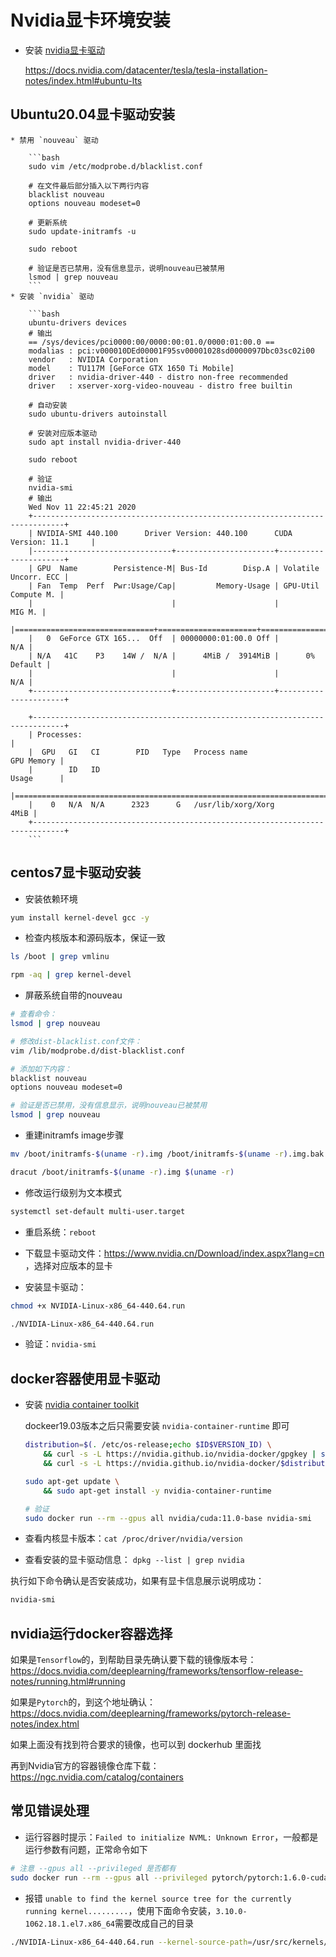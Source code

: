# Nvidia显卡环境安装

* 安装 [nvidia显卡驱动](https://docs.aws.amazon.com/AWSEC2/latest/UserGuide/install-nvidia-driver.html)

    https://docs.nvidia.com/datacenter/tesla/tesla-installation-notes/index.html#ubuntu-lts

## Ubuntu20.04显卡驱动安装

    * 禁用 `nouveau` 驱动

        ```bash
        sudo vim /etc/modprobe.d/blacklist.conf

        # 在文件最后部分插入以下两行内容
        blacklist nouveau
        options nouveau modeset=0

        # 更新系统
        sudo update-initramfs -u

        sudo reboot

        # 验证是否已禁用，没有信息显示，说明nouveau已被禁用
        lsmod | grep nouveau
        ```
    * 安装 `nvidia` 驱动

        ```bash
        ubuntu-drivers devices
        # 输出
        == /sys/devices/pci0000:00/0000:00:01.0/0000:01:00.0 ==
        modalias : pci:v000010DEd00001F95sv00001028sd0000097Dbc03sc02i00
        vendor   : NVIDIA Corporation
        model    : TU117M [GeForce GTX 1650 Ti Mobile]
        driver   : nvidia-driver-440 - distro non-free recommended
        driver   : xserver-xorg-video-nouveau - distro free builtin

        # 自动安装
        sudo ubuntu-drivers autoinstall

        # 安装对应版本驱动
        sudo apt install nvidia-driver-440

        sudo reboot

        # 验证
        nvidia-smi
        # 输出
        Wed Nov 11 22:45:21 2020
        +-----------------------------------------------------------------------------+
        | NVIDIA-SMI 440.100      Driver Version: 440.100      CUDA Version: 11.1     |
        |-------------------------------+----------------------+----------------------+
        | GPU  Name        Persistence-M| Bus-Id        Disp.A | Volatile Uncorr. ECC |
        | Fan  Temp  Perf  Pwr:Usage/Cap|         Memory-Usage | GPU-Util  Compute M. |
        |                               |                      |               MIG M. |
        |===============================+======================+======================|
        |   0  GeForce GTX 165...  Off  | 00000000:01:00.0 Off |                  N/A |
        | N/A   41C    P3    14W /  N/A |      4MiB /  3914MiB |      0%      Default |
        |                               |                      |                  N/A |
        +-------------------------------+----------------------+----------------------+

        +-----------------------------------------------------------------------------+
        | Processes:                                                                  |
        |  GPU   GI   CI        PID   Type   Process name                  GPU Memory |
        |        ID   ID                                                   Usage      |
        |=============================================================================|
        |    0   N/A  N/A      2323      G   /usr/lib/xorg/Xorg                  4MiB |
        +-----------------------------------------------------------------------------+
        ```

## centos7显卡驱动安装

* 安装依赖环境

```bash
yum install kernel-devel gcc -y
```

* 检查内核版本和源码版本，保证一致

```bash
ls /boot | grep vmlinu

rpm -aq | grep kernel-devel
```

* 屏蔽系统自带的nouveau

```bash
# 查看命令：
lsmod | grep nouveau

# 修改dist-blacklist.conf文件：
vim /lib/modprobe.d/dist-blacklist.conf

# 添加如下内容：
blacklist nouveau
options nouveau modeset=0

# 验证是否已禁用，没有信息显示，说明nouveau已被禁用
lsmod | grep nouveau
```

* 重建initramfs image步骤

```bash
mv /boot/initramfs-$(uname -r).img /boot/initramfs-$(uname -r).img.bak

dracut /boot/initramfs-$(uname -r).img $(uname -r)
```

* 修改运行级别为文本模式

```bash
systemctl set-default multi-user.target
```

* 重启系统：`reboot`

* 下载显卡驱动文件：https://www.nvidia.cn/Download/index.aspx?lang=cn ，选择对应版本的显卡

* 安装显卡驱动：

```bash
chmod +x NVIDIA-Linux-x86_64-440.64.run

./NVIDIA-Linux-x86_64-440.64.run
```

* 验证：`nvidia-smi`

## docker容器使用显卡驱动

* 安装 [nvidia container toolkit](https://docs.nvidia.com/datacenter/cloud-native/container-toolkit/install-guide.html#installing-on-ubuntu-and-debian)

    dockeer19.03版本之后只需要安装 `nvidia-container-runtime` 即可
    
    ```bash
    distribution=$(. /etc/os-release;echo $ID$VERSION_ID) \
        && curl -s -L https://nvidia.github.io/nvidia-docker/gpgkey | sudo apt-key add - \
        && curl -s -L https://nvidia.github.io/nvidia-docker/$distribution/nvidia-docker.list | sudo tee /etc/apt/sources.list.d/nvidia-docker.list

    sudo apt-get update \
        && sudo apt-get install -y nvidia-container-runtime

    # 验证
    sudo docker run --rm --gpus all nvidia/cuda:11.0-base nvidia-smi
    ```

* 查看内核显卡版本：`cat /proc/driver/nvidia/version`
* 查看安装的显卡驱动信息： `dpkg --list | grep nvidia`

执行如下命令确认是否安装成功，如果有显卡信息展示说明成功：

```bash
nvidia-smi
```

## nvidia运行docker容器选择

如果是`Tensorflow`的，到帮助目录先确认要下载的镜像版本号：https://docs.nvidia.com/deeplearning/frameworks/tensorflow-release-notes/running.html#running

如果是`Pytorch`的，到这个地址确认：https://docs.nvidia.com/deeplearning/frameworks/pytorch-release-notes/index.html

如果上面没有找到符合要求的镜像，也可以到 dockerhub 里面找

再到Nvidia官方的容器镜像仓库下载：https://ngc.nvidia.com/catalog/containers

## 常见错误处理

* 运行容器时提示：`Failed to initialize NVML: Unknown Error`，一般都是运行参数有问题，正常命令如下

```bash
# 注意 --gpus all --privileged 是否都有
sudo docker run --rm --gpus all --privileged pytorch/pytorch:1.6.0-cuda10.1-cudnn7-runtime nvidia-smi
```

* 报错 `unable to find the kernel source tree for the currently running kernel.........`，使用下面命令安装，`3.10.0-1062.18.1.el7.x86_64`需要改成自己的目录

```bash
./NVIDIA-Linux-x86_64-440.64.run --kernel-source-path=/usr/src/kernels/3.10.0-1062.18.1.el7.x86_64 -k $(uname -r)
```